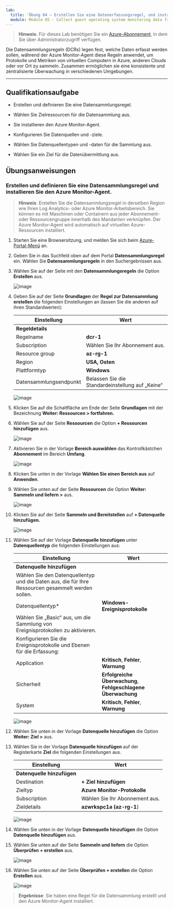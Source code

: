 ```yaml
---
lab:
  title: 'Übung 04 – Erstellen Sie eine Datenerfassungsregel, und installieren Sie den Azure Monitor-Agent'
  module: Module 05 - Collect guest operating system monitoring data from Azure and hybrid virtual machines using Azure Monitor Agent
---
```



>**Hinweis**: Für dieses Lab benötigen Sie ein [Azure-Abonnement](https://azure.microsoft.com/en-us/free/?azure-portal=true), in dem Sie über Administratorzugriff verfügen. 


Die Datensammlungsregeln (DCRs) legen fest, welche Daten erfasst werden sollen, während der Azure Monitor-Agent diese Regeln anwendet, um Protokolle und Metriken von virtuellen Computern in Azure, anderen Clouds oder vor Ort zu sammeln. Zusammen ermöglichen sie eine konsistente und zentralisierte Überwachung in verschiedenen Umgebungen.

---

## Qualifikationsaufgabe

- Erstellen und definieren Sie eine Datensammlungsregel.

- Wählen Sie Zielressourcen für die Datensammlung aus.

- Sie installieren den Azure Monitor-Agent.
  
- Konfigurieren Sie Datenquellen und -ziele.

- Wählen Sie Datenquellentypen und -daten für die Sammlung aus.

- Wählen Sie ein Ziel für die Datenübermittlung aus.

## Übungsanweisungen 

### Erstellen und definieren Sie eine Datensammlungsregel und installieren Sie den Azure Monitor-Agent.

>**Hinweis**: Erstellen Sie die Datensammlungsregel in derselben Region wie Ihren Log Analytics- oder Azure Monitor-Arbeitsbereich. Sie können es mit Maschinen oder Containern aus jeder Abonnement- oder Ressourcengruppe innerhalb des Mandanten verknüpfen. Der Azure Monitor-Agent wird automatisch auf virtuellen Azure-Ressourcen installiert.

1. Starten Sie eine Browsersitzung, und melden Sie sich beim [Azure-Portal-Menü](https://portal.azure.com/) an.
  
3. Geben Sie in das Suchfeld oben auf dem Portal **Datensammlungsregel** ein. Wählen Sie **Datensammlungsregeln** in den Suchergebnissen  aus.
  
4. Wählen Sie auf der Seite mit den **Datensammlungsregeln** die Option **Erstellen** aus.
  
    ![image](https://github.com/user-attachments/assets/a472bc6f-fa96-4615-a67c-c99e8b9ce7a4)

5. Geben Sie auf der Seite **Grundlagen** der **Regel zur Datensammlung erstellen** die folgenden Einstellungen an (lassen Sie die anderen auf ihren Standardwerten):

    |Einstellung|Wert|
    |---|---|
    |**Regeldetails**|
    |Regelname|**dcr-1**|
    |Subscription|Wählen Sie Ihr Abonnement aus.|
    |Resource group|**az-rg-1**|
    |Region|**USA, Osten**|
    |Plattformtyp|**Windows**|
    |Datensammlungsendpunkt|Belassen Sie die Standardeinstellung auf „Keine“|

   ![image](https://github.com/user-attachments/assets/6c63c48f-f7a9-4fb2-8fc0-e22084cd5013)

6. Klicken Sie auf die Schaltfläche am Ende der Seite **Grundlagen** mit der Bezeichnung **Weiter: Ressourcen > fortfahren.**
   
7. Wählen Sie auf der Seite **Ressourcen** die Option **+ Ressourcen hinzufügen** aus.

   ![image](https://github.com/user-attachments/assets/7e45996b-478b-4be4-9df3-df6127da6cb4)

8. Aktivieren Sie in der Vorlage **Bereich auswählen** das Kontrollkästchen **Abonnement** im Bereich **Umfang**.

   ![image](https://github.com/user-attachments/assets/0d228e47-039e-4418-ae66-025957e368bc)

9. Klicken Sie unten in der Vorlage **Wählen Sie einen Bereich aus** auf **Anwenden**.
  
10. Wählen Sie unten auf der Seite **Ressourcen** die Option **Weiter: Sammeln und liefern >** aus.

    ![image](https://github.com/user-attachments/assets/95556211-654f-4810-98a0-5cd8fac13bff)  

11. Klicken Sie auf der Seite **Sammeln und Bereitstellen** auf **+ Datenquelle hinzufügen.**

    ![image](https://github.com/user-attachments/assets/8274b0c1-8617-4889-9aef-78e050f2bd00)

12. Wählen Sie auf der Vorlage **Datenquelle hinzufügen** unter **Datenquellentyp** die folgenden Einstellungen aus:
    
    |Einstellung|Wert|
    |---|---|
    |**Datenquelle hinzufügen**|
    |Wählen Sie den Datenquellentyp und die Daten aus, die für Ihre Ressourcen gesammelt werden sollen.|
    |Datenquellentyp*|**Windows-Ereignisprotokolle**|
    |Wählen Sie „Basic“ aus, um die Sammlung von Ereignisprotokollen zu aktivieren.|
    |Konfigurieren Sie die Ereignisprotokolle und Ebenen für die Erfassung:|
    |Application|**Kritisch**, **Fehler**, **Warnung**|
    |Sicherheit|**Erfolgreiche Überwachung**, **Fehlgeschlagene Überwachung**|
    |System|**Kritisch**, **Fehler**, **Warnung**|

    ![image](https://github.com/user-attachments/assets/33039994-0613-40f4-9c55-03f795b38b9b)

13. Wählen Sie unten in der Vorlage **Datenquelle hinzufügen** die Option **Weiter: Ziel >** aus.

14. Wählen Sie in der Vorlage **Datenquelle hinzufügen** auf der Registerkarte **Ziel** die folgenden Einstellungen aus.
    
    |Einstellung|Wert|
    |---|---|
    |**Datenquelle hinzufügen**|
    |Destination|**+ Ziel hinzufügen**|
    |Zieltyp|**Azure Monitor-Protokolle**|
    |Subscription|Wählen Sie Ihr Abonnement aus.|
    |Zieldetails|**azwrkspc1a (az-rg-1**)|

     ![image](https://github.com/user-attachments/assets/dc2d2906-4a57-4df9-a33c-fd6ae34a8457)

15. Wählen Sie unten in der Vorlage **Datenquelle hinzufügen** die Option **Datenquelle hinzufügen** aus.

16. Wählen Sie unten auf der Seite **Sammeln und liefern** die Option **Überprüfen + erstellen** aus.

    ![image](https://github.com/user-attachments/assets/4277089c-971c-4334-a49d-6ac6bfe93ff4)

17. Wählen Sie unten auf der Seite **Überprüfen + erstellen** die Option **Erstellen** aus.

    ![image](https://github.com/user-attachments/assets/b532f92e-af10-4b4d-bb52-10d15ad38d4a)

> **Ergebnisse**: Sie haben eine Regel für die Datensammlung erstellt und den Azure Monitor-Agent installiert.
